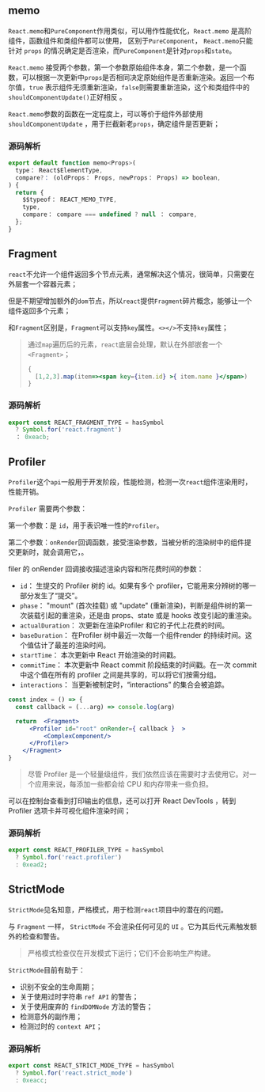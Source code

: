 ## memo

`React.memo`和`PureComponent`作用类似，可以用作性能优化，`React.memo` 是高阶组件，函数组件和类组件都可以使用， 区别于`PureComponent`， `React.memo`只能针对 `props` 的情况确定是否渲染，而`PureComponent`是针对`props`和`state`。

`React.memo` 接受两个参数，第一个参数原始组件本身，第二个参数，是一个函数，可以根据一次更新中`props`是否相同决定原始组件是否重新渲染。返回一个布尔值，`true` 表示组件无须重新渲染，`false`则需要重新渲染，这个和类组件中的`shouldComponentUpdate()`正好相反 。

`React.memo`参数的函数在一定程度上，可以等价于组件外部使用`shouldComponentUpdate` ，用于拦截新老`props`，确定组件是否更新；

### 源码解析

```javascript
export default function memo<Props>(
  type： React$ElementType,
  compare?： (oldProps： Props, newProps： Props) => boolean,
) {
  return {
    $$typeof： REACT_MEMO_TYPE,
    type,
    compare： compare === undefined ? null ： compare,
  };
}
```

## Fragment

`react`不允许一个组件返回多个节点元素，通常解决这个情况，很简单，只需要在外层套一个容器元素；

但是不期望增加额外的`dom`节点，所以`react`提供`Fragment`碎片概念，能够让一个组件返回多个元素；

和`Fragment`区别是，`Fragment`可以支持`key`属性。`<></>`不支持`key`属性；

>通过`map`遍历后的元素，`react`底层会处理，默认在外部嵌套一个`<Fragment>`；
>
>```jsx
>{
>   [1,2,3].map(item=><span key={item.id} >{ item.name }</span>)
>}
>```

###  源码解析

```javascript
export const REACT_FRAGMENT_TYPE = hasSymbol
  ? Symbol.for('react.fragment')
  ： 0xeacb;
```

## Profiler

`Profiler`这个`api`一般用于开发阶段，性能检测，检测一次`react`组件渲染用时，性能开销。

`Profiler` 需要两个参数：

第一个参数：是 `id`，用于表识唯一性的`Profiler`。

第二个参数：`onRender`回调函数，接受渲染参数，当被分析的渲染树中的组件提交更新时，就会调用它，。

filer 的 onRender 回调接收描述渲染内容和所花费时间的参数：

+ `id`： 生提交的 Profiler 树的 id。如果有多个 profiler，它能用来分辨树的哪一部分发生了“提交”。
+ `phase`： "mount" (首次挂载) 或 "update" (重新渲染)，判断是组件树的第一次装载引起的重渲染，还是由 props、state 或是 hooks 改变引起的重渲染。
+ `actualDuration`： 次更新在渲染Profiler 和它的子代上花费的时间。
+ `baseDuration`： 在Profiler 树中最近一次每一个组件render 的持续时间。这个值估计了最差的渲染时间。
+ `startTime`： 本次更新中 React 开始渲染的时间戳。
+ `commitTime`：  本次更新中 React commit 阶段结束的时间戳。在一次 commit 中这个值在所有的 profiler 之间是共享的，可以将它们按需分组。
+ `interactions`： 当更新被制定时，“interactions” 的集合会被追踪。

```jsx
const index = () => {
  const callback = (...arg) => console.log(arg)

  return  <Fragment>
      <Profiler id="root" onRender={ callback }  >
          <ComplexComponent/>
      </Profiler> 
    </Fragment>
}
```

> 尽管 Profiler 是一个轻量级组件，我们依然应该在需要时才去使用它。对一个应用来说，每添加一些都会给 CPU 和内存带来一些负担。

可以在控制台查看到打印输出的信息，还可以打开 React DevTools ，转到 Profiler 选项卡并可视化组件渲染时间；

### 源码解析

```javascript
export const REACT_PROFILER_TYPE = hasSymbol
  ? Symbol.for('react.profiler')
  : 0xead2;
```

## StrictMode

`StrictMode`见名知意，严格模式，用于检测`react`项目中的潜在的问题。

与 `Fragment` 一样， `StrictMode` 不会渲染任何可见的 `UI` 。它为其后代元素触发额外的检查和警告。

> 严格模式检查仅在开发模式下运行；它们不会影响生产构建。

`StrictMode`目前有助于：

- 识别不安全的生命周期；
- 关于使用过时字符串 `ref API` 的警告；
- 关于使用废弃的 `findDOMNode` 方法的警告；
- 检测意外的副作用；
- 检测过时的 `context API`；

### 源码解析

```javascript
export const REACT_STRICT_MODE_TYPE = hasSymbol
  ? Symbol.for('react.strict_mode')
  : 0xeacc;
```


